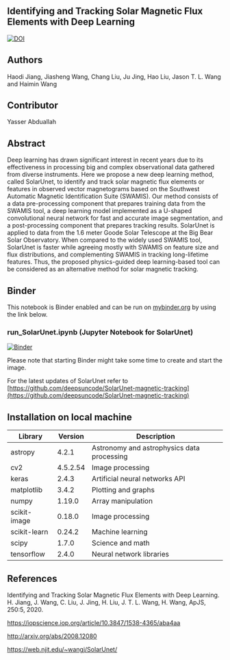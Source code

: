 ## Identifying and Tracking Solar Magnetic Flux Elements with Deep Learning
[![DOI](https://zenodo.org/badge/416091196.svg)](https://zenodo.org/badge/latestdoi/416091196)

## Authors

Haodi Jiang, Jiasheng Wang, Chang Liu, Ju Jing, Hao Liu, Jason T. L. Wang and Haimin Wang

## Contributor
Yasser Abduallah


## Abstract

Deep learning has drawn significant interest in recent years due to its effectiveness in processing 
big and complex observational data gathered from diverse instruments. 
Here we propose a new deep learning method, called SolarUnet, 
to identify and track solar magnetic flux elements or features in observed vector
magnetograms based on the Southwest Automatic Magnetic Identification Suite (SWAMIS).
Our method consists of a data pre-processing component that prepares 
training data from the SWAMIS tool, a deep learning model implemented 
as a U-shaped convolutional neural network for fast and accurate image segmentation, 
and a post-processing component that prepares tracking results. 
SolarUnet is applied to data from the 1.6 meter Goode Solar 
Telescope at the Big Bear Solar Observatory. 
When compared to the widely used SWAMIS tool, 
SolarUnet is faster while agreeing mostly with SWAMIS on feature size and flux distributions, 
and complementing SWAMIS in tracking long-lifetime features. 
Thus, the proposed physics-guided deep learning-based tool 
can be considered as an alternative method for solar magnetic tracking.

## Binder

This notebook is Binder enabled and can be run on [mybinder.org](https://mybinder.org/) by using the link below.


### run_SolarUnet.ipynb (Jupyter Notebook for SolarUnet)
[![Binder](https://mybinder.org/badge_logo.svg)](https://mybinder.org/v2/gh/ccsc-tools/SolarUnet-magnetic-tracking/HEAD?labpath=run_SolarUnet.ipynb) 

Please note that starting Binder might take some time to create and start the image.

For the latest updates of SolarUnet refer to [https://github.com/deepsuncode/SolarUnet-magnetic-tracking](https://github.com/deepsuncode/SolarUnet-magnetic-tracking)

## Installation on local machine

|Library | Version   | Description  |
|---|---|---|
|astropy|4.2.1|Astronomy and astrophysics data processing|
|cv2| 4.5.2.54| Image processing|
| keras  | 2.4.3   |Artificial neural networks API   |
|matplotlib|3.4.2| Plotting and graphs|
|numpy| 1.19.0| Array manipulation|
|scikit-image| 0.18.0| Image processing|
|scikit-learn| 0.24.2| Machine learning|
| scipy  | 1.7.0  |Science and math   |
| tensorflow  | 2.4.0  | Neural network libraries  |

## References
Identifying and Tracking Solar Magnetic Flux Elements with Deep Learning. H. Jiang, J. Wang, C. Liu, J. Jing, H. Liu, J. T. L. Wang, H. Wang, ApJS, 250:5, 2020.

https://iopscience.iop.org/article/10.3847/1538-4365/aba4aa

http://arxiv.org/abs/2008.12080

https://web.njit.edu/~wangj/SolarUnet/
